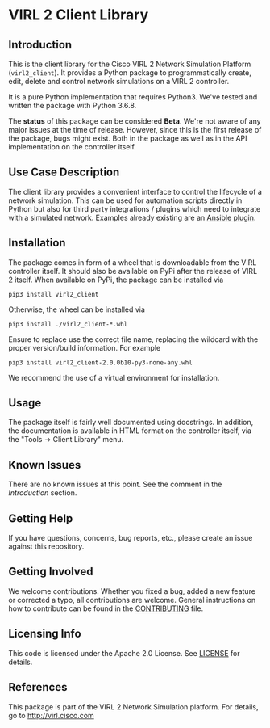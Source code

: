 # VIRL 2 Client Library

## Introduction

This is the client library for the Cisco VIRL 2 Network Simulation Platform
(`virl2_client`). It provides a Python package to programmatically create, edit,
delete and control network simulations on a VIRL 2 controller.

It is a pure Python implementation that requires Python3. We've tested and
written the package with Python 3.6.8.

The **status** of this package can be considered **Beta**. We're not aware of
any major issues at the time of release. However, since this is the first
release of the package, bugs might exist. Both in the package as well as in the
API implementation on the controller itself.

## Use Case Description

The client library provides a convenient interface to control the lifecycle of a
network simulation. This can be used for automation scripts directly in Python
but also for third party integrations / plugins which need to integrate with a
simulated network. Examples already existing are an [Ansible
plugin](https://github.com/CiscoDevNet/ansible-virl).

## Installation

The package comes in form of a wheel that is downloadable from the VIRL
controller itself. It should also be available on PyPi after the release of
VIRL 2 itself. When available on PyPi, the package can be installed via

    pip3 install virl2_client

Otherwise, the wheel can be installed via

    pip3 install ./virl2_client-*.whl

Ensure to replace use the correct file name, replacing the wildcard with the
proper version/build information. For example

    pip3 install virl2_client-2.0.0b10-py3-none-any.whl

We recommend the use of a virtual environment for installation.

## Usage

The package itself is fairly well documented using docstrings. In addition, the
documentation is available in HTML format on the controller itself, via the
"Tools -> Client Library" menu.

## Known Issues

There are no known issues at this point. See the comment in the *Introduction*
section.

## Getting Help

If you have questions, concerns, bug reports, etc., please create an issue
against this repository.

## Getting Involved

We welcome contributions. Whether you fixed a bug, added a new feature or
corrected a typo, all contributions are welcome. General instructions on how to
contribute can be found in the [CONTRIBUTING](CONTRIBUTING.md) file.

## Licensing Info

This code is licensed under the Apache 2.0 License. See [LICENSE](LICENSE) for
details.

## References

This package is part of the VIRL 2 Network Simulation platform. For details, go
to http://virl.cisco.com
